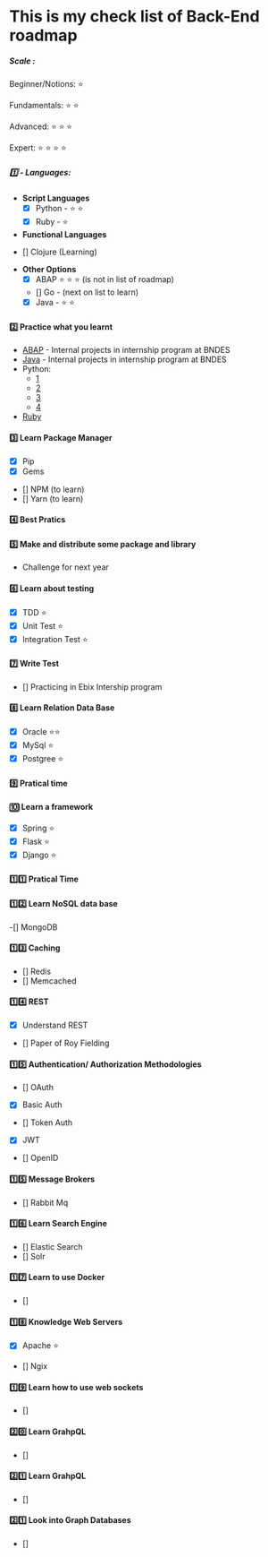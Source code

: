 # This is my check list of Back-End roadmap  


##### Scale :

Beginner/Notions:   :star: 

Fundamentals: :star: :star: 

Advanced: :star: :star: :star: 

Expert: :star: :star: :star: :star: 
##### :one: - Languages: 

* **Script Languages**
    - [x] Python - :star: :star: 
    - [x] Ruby - :star:

* **Functional Languages**
- [] Clojure (Learning) 

* **Other Options** 
    - [x] ABAP :star: :star: :star:  (is not in list of roadmap)
    - []  Go - (next on list to learn)
    - [x] Java  - :star: :star:

#### :two: Practice what you learnt 

* [ABAP]() - Internal projects in internship program at BNDES
* [Java]() - Internal projects in internship program at BNDES
* Python: 
    * [1](https://github.com/nathanmcunha/clubenotleituradaora) 
    * [2](https://github.com/nathanmcunha/CPP)
    * [3](https://github.com/nathanmcunha/automatescripts)
    * [4](https://github.com/nathanmcunha/exercicios)
* [Ruby](https://github.com/nathanmcunha/ruby_teste)

#### :three: Learn Package Manager

- [x] Pip 
- [x] Gems
- [] NPM (to learn)
- [] Yarn (to learn)

#### :four: Best Pratics 
 

#### :five: Make and distribute some package and library 
* Challenge for next year 

#### :six: Learn about testing
- [x] TDD :star: 
- [x] Unit Test :star:
- [x] Integration Test :star:

#### :seven: Write Test 

- [] Practicing in Ebix Intership program 

#### :eight: Learn Relation Data Base 
- [x] Oracle :star::star:
- [x] MySql :star:
- [x] Postgree :star: 

#### :nine: Pratical time   

#### :keycap_ten: Learn a framework 
- [x] Spring :star: 
- [x] Flask :star:
- [x] Django :star: 

#### :one::one: Pratical Time 


#### :one::two:  Learn NoSQL data base 

-[] MongoDB 

 #### :one::three:  Caching 
 - [] Redis 
 - [] Memcached 

 #### :one::four: REST 
 - [x] Understand REST
 - [] Paper of Roy Fielding 
 

 #### :one::five: Authentication/ Authorization Methodologies  
- [] OAuth
- [x] Basic Auth 
- [] Token Auth
- [x] JWT 
- [] OpenID

 #### :one::five: Message Brokers 
- [] Rabbit Mq  

 #### :one::six: Learn Search Engine  
- [] Elastic Search  
- [] Solr 

 #### :one::seven: Learn to use Docker 
 - []

 #### :one::eight: Knowledge Web Servers 
 - [x] Apache :star:
 - [] Ngix 

#### :one::nine: Learn how to use web sockets
- []


#### :two::zero: Learn GrahpQL 
- []

#### :two::one: Learn GrahpQL 
 - []

#### :two::one: Look into Graph Databases 
- []  


